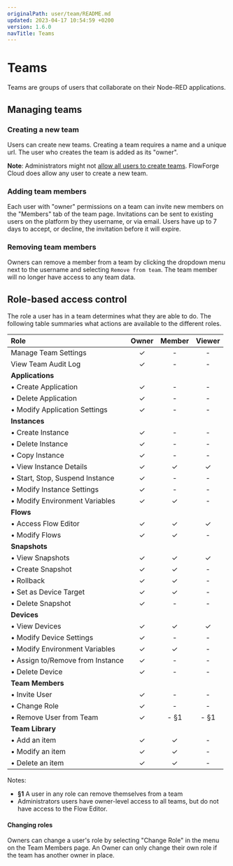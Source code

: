 ```yaml
---
originalPath: user/team/README.md
updated: 2023-04-17 10:54:59 +0200
version: 1.6.0
navTitle: Teams
---
```


# Teams

Teams are groups of users that collaborate on their Node-RED applications.

## Managing teams

### Creating a new team

Users can create new teams. Creating a team requires a name and a unique url.
The user who creates the team is added as its "owner".

**Note**: Administrators might not [allow all users to create teams](../../admin#admin-settings).
FlowForge Cloud does allow any user to create a new team.

### Adding team members

Each user with "owner" permissions on a team can invite new members on the "Members"
tab of the team page. Invitations can be sent to existing users on the platform by
they username, or via email. Users have up to 7 days to accept, or decline, the invitation
before it will expire.

### Removing team members

Owners can remove a member from a team by clicking the dropdown menu next to the username and selecting 
`Remove from team`. The team member will no longer have access to any team data.

## Role-based access control

The role a user has in a team determines what they are able to do. The following
table summaries what actions are available to the different roles.

| Role                                 | Owner | Member | Viewer |
|:-------------------------------------|:-----:|:------:|:------:|
| Manage Team Settings                 | ✓     | -      | -      |
| View Team Audit Log                  | ✓     | -      | -      |
| **Applications**                     |       |        |        |
| • Create Application                 | ✓     | -      | -      |
| • Delete Application                 | ✓     | -      | -      |
| • Modify Application Settings        | ✓     | -      | -      |
| **Instances**                        |       |        |        |
| • Create Instance                    | ✓     | -      | -      |
| • Delete Instance                    | ✓     | -      | -      |
| • Copy Instance                      | ✓     | -      | -      |
| • View Instance Details              | ✓     | ✓      | ✓      |
| • Start, Stop, Suspend Instance      | ✓     | -      | -      |
| • Modify Instance Settings           | ✓     | -      | -      |
| • Modify Environment Variables       | ✓     | ✓      | -      |
| **Flows**                            |       |        |        |
| • Access Flow Editor                 | ✓     | ✓      | ✓      |
| • Modify Flows                       | ✓     | ✓      | -      |
| **Snapshots**                        |       |        |        |
| • View Snapshots                     | ✓     | ✓      | ✓      |
| • Create Snapshot                    | ✓     | ✓      | -      |
| • Rollback                           | ✓     | ✓      | -      |
| • Set as Device Target               | ✓     | ✓      | -      |
| • Delete Snapshot                    | ✓     | -      | -      |
| **Devices**                          |       |        |        |
| • View Devices                       | ✓     | ✓      | ✓      |
| • Modify Device Settings             | ✓     | -      | -      |
| • Modify Environment Variables       | ✓     | ✓      | -      |
| • Assign to/Remove from Instance     | ✓     | -      | -      |
| • Delete Device                      | ✓     | -      | -      |
| **Team Members**                     |       |        |        |
| • Invite User                        | ✓     | -      | -      |
| • Change Role                        | ✓     | -      | -      |
| • Remove User from Team              | ✓     | - §1   | - §1   |
| **Team Library**                     |       |        |        |
| • Add an item                        | ✓     | ✓      | -      |
| • Modify an item                     | ✓     | ✓      | -      |
| • Delete an item                     | ✓     | ✓      | -      |

Notes:
 - **§1** A user in any role can remove themselves from a team
 - Administrators users have owner-level access to all teams, but do not have access
 to the Flow Editor.

#### Changing roles

Owners can change a user's role by selecting "Change Role" in the menu on the
Team Members page. An Owner can only change their own role if the team has another
owner in place.
